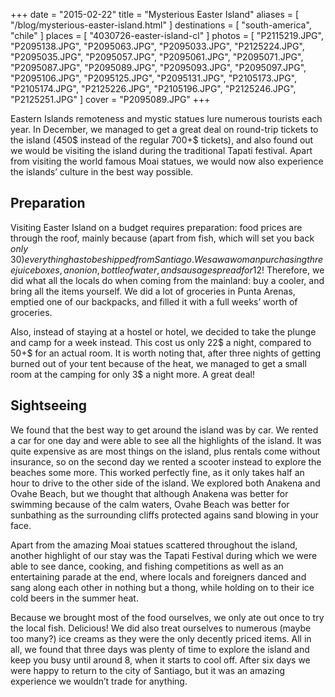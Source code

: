 +++
date    = "2015-02-22"
title   = "Mysterious Easter Island"
aliases = [ "/blog/mysterious-easter-island.html" ]
destinations = [ "south-america", "chile" ]
places  = [ "4030726-easter-island-cl" ]
photos  = [
  "P2115219.JPG", "P2095138.JPG", "P2095063.JPG", "P2095033.JPG", "P2125224.JPG",
  "P2095035.JPG", "P2095057.JPG", "P2095061.JPG", "P2095071.JPG", "P2095087.JPG",
  "P2095089.JPG", "P2095093.JPG", "P2095097.JPG", "P2095106.JPG", "P2095125.JPG",
  "P2095131.JPG", "P2105173.JPG", "P2105174.JPG", "P2125226.JPG", "P2105196.JPG",
  "P2125246.JPG", "P2125251.JPG"
]
cover = "P2095089.JPG"
+++

Eastern Islands remoteness and mystic statues lure numerous tourists each year. In December, we managed to get a great deal on round-trip tickets to the island (450$ instead of the regular 700+$ tickets), and also found out we would be visiting the island during the traditional Tapati festival. Apart from visiting the world famous Moai statues, we would now also experience the islands’ culture in the best way possible.

<!--more-->
## Preparation
Visiting Easter Island on a budget requires preparation: food prices are through the roof, mainly because (apart from fish, which will set you back *only* 30$) everything has to be shipped from Santiago. We saw a woman purchasing three juiceboxes, an onion, bottle of water, and sausagespread for 12$! Therefore, we did what all the locals do when coming from the mainland: buy a cooler, and bring all the items yourself. We did a lot of groceries in Punta Arenas, emptied one of our backpacks, and filled it with a full weeks’ worth of groceries.

Also, instead of staying at a hostel or hotel, we decided to take the plunge and camp for a week instead. This cost us only 22$ a night, compared to 50+$ for an actual room. It is worth noting that, after three nights of getting burned out of your tent because of the heat, we managed to get a small room at the camping for only 3$ a night more. A great deal!

## Sightseeing
We found that the best way to get around the island was by car. We rented a car for one day and were able to see all the highlights of the island. It was quite expensive as are most things on the island, plus rentals come without insurance, so on the second day we rented a scooter instead to explore the beaches some more. This worked perfectly fine, as it only takes half an hour to drive to the other side of the island. We explored both Anakena and Ovahe Beach, but we thought that although Anakena was better for swimming because of the calm waters, Ovahe Beach was better for sunbathing as the surrounding cliffs protected agains sand blowing in your face.

Apart from the amazing Moai statues scattered throughout the island, another highlight of our stay was the Tapati Festival during which we were able to see dance, cooking, and fishing competitions as well as an entertaining parade at the end, where locals and foreigners danced and sang along each other in nothing but a thong, while holding on to their ice cold beers in the summer heat.

Because we brought most of the food ourselves, we only ate out once to try the local fish. Delicious! We did also treat ourselves to numerous (maybe too many?) ice creams as they were the only decently priced items. All in all, we found that three days was plenty of time to explore the island and keep you busy until around 8, when it starts to cool off. After six days we were happy to return to the city of Santiago, but it was an amazing experience we wouldn’t trade for anything.